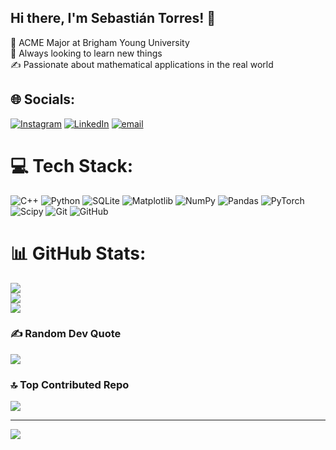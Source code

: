 ## Hi there, I'm Sebastián Torres! 👋

🧠 ACME Major at Brigham Young University <br/>
🔎 Always looking to learn new things <br/>
✍️ Passionate about mathematical applications in the real world <br/>


## 🌐 Socials:
[![Instagram](https://img.shields.io/badge/Instagram-%23E4405F.svg?logo=Instagram&logoColor=white)](https://instagram.com/sebastianmateo.torres) [![LinkedIn](https://img.shields.io/badge/LinkedIn-%230077B5.svg?logo=linkedin&logoColor=white)](https://linkedin.com/in/storresmolina) [![email](https://img.shields.io/badge/Email-D14836?logo=gmail&logoColor=white)](mailto:sebastianmateo.torres@gmail.com) 

# 💻 Tech Stack:
![C++](https://img.shields.io/badge/c++-%2300599C.svg?style=for-the-badge&logo=c%2B%2B&logoColor=white) ![Python](https://img.shields.io/badge/python-3670A0?style=for-the-badge&logo=python&logoColor=ffdd54) ![SQLite](https://img.shields.io/badge/sqlite-%2307405e.svg?style=for-the-badge&logo=sqlite&logoColor=white) ![Matplotlib](https://img.shields.io/badge/Matplotlib-%23ffffff.svg?style=for-the-badge&logo=Matplotlib&logoColor=black) ![NumPy](https://img.shields.io/badge/numpy-%23013243.svg?style=for-the-badge&logo=numpy&logoColor=white) ![Pandas](https://img.shields.io/badge/pandas-%23150458.svg?style=for-the-badge&logo=pandas&logoColor=white) ![PyTorch](https://img.shields.io/badge/PyTorch-%23EE4C2C.svg?style=for-the-badge&logo=PyTorch&logoColor=white) ![Scipy](https://img.shields.io/badge/SciPy-%230C55A5.svg?style=for-the-badge&logo=scipy&logoColor=%white) ![Git](https://img.shields.io/badge/git-%23F05033.svg?style=for-the-badge&logo=git&logoColor=white) ![GitHub](https://img.shields.io/badge/github-%23121011.svg?style=for-the-badge&logo=github&logoColor=white)
# 📊 GitHub Stats:
![](https://github-readme-stats.vercel.app/api?username=storresmolina&theme=dark&hide_border=false&include_all_commits=true&count_private=false)<br/>
![](https://nirzak-streak-stats.vercel.app/?user=storresmolina&theme=dark&hide_border=false)<br/>
![](https://github-readme-stats.vercel.app/api/top-langs/?username=storresmolina&theme=dark&hide_border=false&include_all_commits=true&count_private=false&layout=compact)

### ✍️ Random Dev Quote
![](https://quotes-github-readme.vercel.app/api?type=horizontal&theme=tokyonight)

### 🔝 Top Contributed Repo
![](https://github-contributor-stats.vercel.app/api?username=storresmolina&limit=5&theme=dark&combine_all_yearly_contributions=true)

---
[![](https://visitcount.itsvg.in/api?id=storresmolina&icon=0&color=0)](https://visitcount.itsvg.in)

<!-- Proudly created with GPRM ( https://gprm.itsvg.in ) -->
